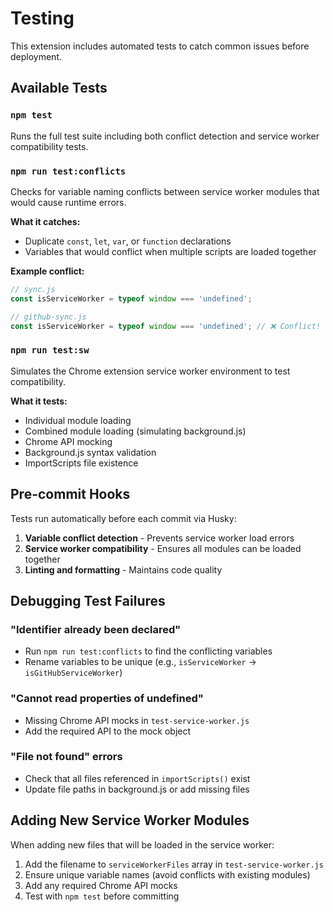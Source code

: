 # Testing

This extension includes automated tests to catch common issues before deployment.

## Available Tests

### `npm test`

Runs the full test suite including both conflict detection and service worker compatibility tests.

### `npm run test:conflicts`

Checks for variable naming conflicts between service worker modules that would cause runtime errors.

**What it catches:**

- Duplicate `const`, `let`, `var`, or `function` declarations
- Variables that would conflict when multiple scripts are loaded together

**Example conflict:**

```javascript
// sync.js
const isServiceWorker = typeof window === 'undefined';

// github-sync.js
const isServiceWorker = typeof window === 'undefined'; // ❌ Conflict!
```

### `npm run test:sw`

Simulates the Chrome extension service worker environment to test compatibility.

**What it tests:**

- Individual module loading
- Combined module loading (simulating background.js)
- Chrome API mocking
- Background.js syntax validation
- ImportScripts file existence

## Pre-commit Hooks

Tests run automatically before each commit via Husky:

1. **Variable conflict detection** - Prevents service worker load errors
2. **Service worker compatibility** - Ensures all modules can be loaded together
3. **Linting and formatting** - Maintains code quality

## Debugging Test Failures

### "Identifier already been declared"

- Run `npm run test:conflicts` to find the conflicting variables
- Rename variables to be unique (e.g., `isServiceWorker` → `isGitHubServiceWorker`)

### "Cannot read properties of undefined"

- Missing Chrome API mocks in `test-service-worker.js`
- Add the required API to the mock object

### "File not found" errors

- Check that all files referenced in `importScripts()` exist
- Update file paths in background.js or add missing files

## Adding New Service Worker Modules

When adding new files that will be loaded in the service worker:

1. Add the filename to `serviceWorkerFiles` array in `test-service-worker.js`
2. Ensure unique variable names (avoid conflicts with existing modules)
3. Add any required Chrome API mocks
4. Test with `npm test` before committing
